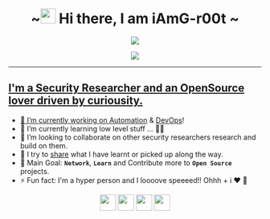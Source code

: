<h1 align="center">~<img src="https://raw.githubusercontent.com/MartinHeinz/MartinHeinz/master/wave.gif" width="30px"> Hi there, I am iAmG-r00t ~</h1>

<p align="center">
<a href="https://th33-gr00t.tk/" alt="Site"><img src="https://img.shields.io/website?label=th33-gr00t.tk&style=for-the-badge&url=https%3A%2F%2Fth33-gr00t.tk" /></a>
<p align="center">
<a href="https://twitter.com/th3_gr00t/" alt="twitter"><img src="https://img.shields.io/twitter/follow/th3_gr00t?color=1DA1F2&logo=twitter&style=for-the-badge" />
</p>

---

## I'm a Security Researcher and an OpenSource lover driven by curiousity.

- 🔭 I’m currently working on [Automation][blog] & [DevOps][blog]!
- 🌱 I’m currently learning low level stuff ... 👨‍💻
- 👯 I’m looking to collaborate on other security researchers research and build on them.
- 👋 I try to [share][blog] what I have learnt or picked up along the way.
- 🥅 Main Goal: **`Network`**, **`Learn`** and Contribute more to **`Open Source`** projects.
- ⚡ Fun fact: I'm a hyper person and I loooove speeeed!! Ohhh + i :heart: :dog:

<p align="center">
<a href="https://th33-gr00t.tk/" alt="Site"><img height="32" width="32" src="https://cdn.jsdelivr.net/npm/simple-icons@v3/icons/googlechrome.svg" /></a>
<a href="https://twitter.com/th3_gr00t/" alt="twitter"><img height="32" width="32" src="https://cdn.jsdelivr.net/npm/simple-icons@v3/icons/twitter.svg" /></a>
<a href="https://www.linkedin.com/in/peter-numi-b14b71145/" alt="linkedin"><img height="32" width="32" src="https://cdn.jsdelivr.net/npm/simple-icons@v3/icons/linkedin.svg" /></a>
<a href="https://th33gr00t.blogspot.com/" alt="blog"><img height="32" width="32" src="https://cdn.jsdelivr.net/npm/simple-icons@v3/icons/blogger.svg" /></a>
</p>

[website]: https://th33-gr00t.tk/
[twitter]: https://twitter.com/th3_gr00t/
[linkedin]: https://www.linkedin.com/in/peter-numi-b14b71145/
[blog]: https://th33gr00t.blogspot.com/

